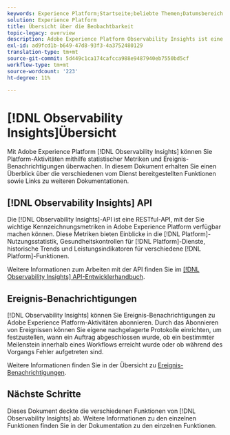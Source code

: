 ```yaml
---
keywords: Experience Platform;Startseite;beliebte Themen;Datumsbereich
solution: Experience Platform
title: Übersicht über die Beobachtbarkeit
topic-legacy: overview
description: Adobe Experience Platform Observability Insights ist eine RESTful-API, mit der Sie wichtige Metriken auf Plattformvariablen bereitstellen können. Diese Metriken liefern Einblicke in Statistiken zur Platform-Nutzung, Systemdiagnosen für Platform-Dienste, historische Trends und Leistungsindikatoren für verschiedene Platform-Funktionen.
exl-id: ad9fcd1b-b649-47d8-93f3-4a3752480129
translation-type: tm+mt
source-git-commit: 5d449c1ca174cafcca988e9487940eb7550bd5cf
workflow-type: tm+mt
source-wordcount: '223'
ht-degree: 11%

---
```


# [!DNL Observability Insights]Übersicht

Mit Adobe Experience Platform [!DNL Observability Insights] können Sie Platform-Aktivitäten mithilfe statistischer Metriken und Ereignis-Benachrichtigungen überwachen. In diesem Dokument erhalten Sie einen Überblick über die verschiedenen vom Dienst bereitgestellten Funktionen sowie Links zu weiteren Dokumentationen.

## [!DNL Observability Insights] API

Die [!DNL Observability Insights]-API ist eine RESTful-API, mit der Sie wichtige Kennzeichnungsmetriken in Adobe Experience Platform verfügbar machen können. Diese Metriken bieten Einblicke in die [!DNL Platform]-Nutzungsstatistik, Gesundheitskontrollen für [!DNL Platform]-Dienste, historische Trends und Leistungsindikatoren für verschiedene [!DNL Platform]-Funktionen.

Weitere Informationen zum Arbeiten mit der API finden Sie im [[!DNL Observability Insights] API-Entwicklerhandbuch](./api/overview.md).

## Ereignis-Benachrichtigungen

[!DNL Observability Insights] können Sie Ereignis-Benachrichtigungen zu Adobe Experience Platform-Aktivitäten abonnieren. Durch das Abonnieren von Ereignissen können Sie eigene nachgelagerte Protokolle einrichten, um festzustellen, wann ein Auftrag abgeschlossen wurde, ob ein bestimmter Meilenstein innerhalb eines Workflows erreicht wurde oder ob während des Vorgangs Fehler aufgetreten sind.

Weitere Informationen finden Sie in der Übersicht zu [Ereignis-Benachrichtigungen](./notifications/overview.md).

## Nächste Schritte

Dieses Dokument deckte die verschiedenen Funktionen von [!DNL Observability Insights] ab. Weitere Informationen zu den einzelnen Funktionen finden Sie in der Dokumentation zu den einzelnen Funktionen.
